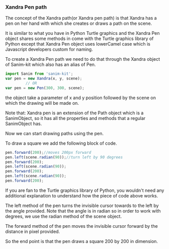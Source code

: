 ### Xandra Pen path

The concept of the Xandra path(or Xandra pen path) is that Xandra has a pen on her hand with which she creates or draws a path on the scene.

It is similar to what you have in Python Turtle graphics and the Xandra Pen object shares some methods in come with the Turtle graphics library of Python except that Xandra Pen object uses lowerCamel case which is Javascript developers custom for naming.

To create a Xandra Pen path we need to do that through the Xandra object of Sanim-kit which also has an alias of Pen.

```javascript
import Sanim from 'sanim-kit';
var pen = new Xandra(x, y, scene);
         // OR
var pen = new Pen(300, 300, scene);
```

the object take a parameter of x and y position followed by the scene on which the drawing will be made on.

Note that: Xandra pen is an extension of the Path object which is a SanimObject, so it has all the properties and methods that a regular SanimObject has.

Now we can start drawing paths using the pen.

To draw a square we add the following block of code.

```javascript
pen.forward(200);//moves 200px forward
pen.left(scene.radian(90));//turn left by 90 degrees
pen.forward(200);
pen.left(scene.radian(90));
pen.forward(200);
pen.left(scene.radian(90));
pen.forward(200);
```

If you are fan to the Turtle graphics library of Python, you wouldn't need any additional explanation to understand how the piece of code above works.

The left method of the pen turns the invisible cursor towards to the left by the angle provided. Note that the angle is in radian so in order to work with degrees, we use the radian method of the scene object.

The forward method of the pen moves the invisible cursor forward by the distance in pixel provided.

So the end point is that the pen draws a square 200 by 200 in dimension.

